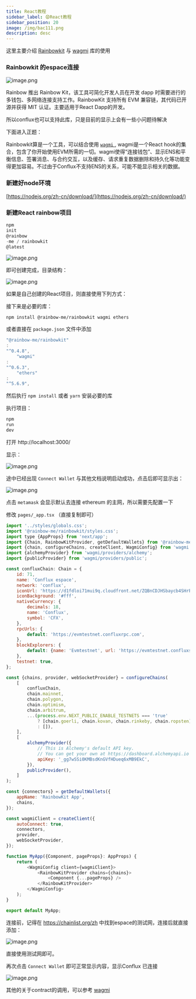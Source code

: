 ```yaml
---
title: React教程
sidebar_label: 😧React教程
sidebar_position: 20
image: /img/bac111.png
description: desc
---
```


这里主要介绍 [Rainbowkit](https://www.rainbowkit.com/) 与 [wagmi](https://wagmi.sh/docs/getting-started) 库的使用

### Rainbowkit 的espace连接

![image.png](assets/image-20220817223950-5vlz7ch.png)

Rainbow 推出 Rainbow Kit，该工具可简化开发人员在开发 dapp 时需要进行的多钱包、多网络连接支持工作。RainbowKit 支持所有 EVM 兼容链，其代码已开源并获得 MIT 认证。主要适用于React
Dapp的开发。

所以conflux也可以支持此库，只是目前的显示上会有一些小问题待解决

下面进入正题：

Rainbowkit算是一个工具，可以结合使用 [`wagmi` ](https://wagmi.sh/docs/getting-started), wagmi是一个React
hook的集合，包含了你开始使用EVM所需的一切。wagmi使得“连接钱包”、显示ENS和平衡信息、签署消息、与合约交互，以及缓存、请求重复数据删除和持久化等功能变得更加容易。不过由于Conflux不支持ENS的关系，可能不能显示相关的数据。

### 新建好node环境

[https://nodejs.org/zh-cn/download/](https://nodejs.org/zh-cn/download/)

### 新建React rainbow项目

```js
npm
init
@rainbow
-me / rainbowkit
@latest
```

![image.png](assets/image-20220817230638-v0s6k66.png)

即可创建完成，目录结构：

![image.png](assets/image-20220817230702-4ds2agx.png)

如果是自己创建的React项目，则直接使用下列方式：

接下来是必要的库：

```
npm install @rainbow-me/rainbowkit wagmi ethers
```

或者直接在 `package.json` 文件中添加

```js
"@rainbow-me/rainbowkit"
:
"^0.4.8",
    "wagmi"
:
"^0.6.3",
    "ethers"
:
"^5.6.9",
```

然后执行 `npm install` 或者 `yarn` 安装必要的库

执行项目：

```js
npm
run
dev
```

打开  http://localhost:3000/

显示：

![image.png](assets/image-20220817231441-gy718fh.png)

途中已经出现 `Connect Wallet` 与其他文档说明启动成功，点击后即可显示出：

![image.png](assets/image-20220817231801-4nyihbh.png)

点击 `metamask` 会显示默认去连接 ethereum 的主网，所以需要先配置一下

修改 `pages/_app.tsx` （直接复制即可）

```js
import '../styles/globals.css';
import '@rainbow-me/rainbowkit/styles.css';
import type {AppProps} from 'next/app';
import {Chain, RainbowKitProvider, getDefaultWallets} from '@rainbow-me/rainbowkit';
import {chain, configureChains, createClient, WagmiConfig} from 'wagmi';
import {alchemyProvider} from 'wagmi/providers/alchemy';
import {publicProvider} from 'wagmi/providers/public';

const confluxChain: Chain = {
    id: 71,
    name: 'Conflux espace',
    network: 'conflux',
    iconUrl: 'https://d1fdloi71mui9q.cloudfront.net/ZQBnCDJHSbaycb4SHrPr_kN7TDR5mVG4S7nF7',
    iconBackground: '#fff',
    nativeCurrency: {
        decimals: 18,
        name: 'Conflux',
        symbol: 'CFX',
    },
    rpcUrls: {
        default: 'https://evmtestnet.confluxrpc.com',
    },
    blockExplorers: {
        default: {name: 'Evmtestnet', url: 'https://evmtestnet.confluxscan.net'},
    },
    testnet: true,
};

const {chains, provider, webSocketProvider} = configureChains(
    [
        confluxChain,
        chain.mainnet,
        chain.polygon,
        chain.optimism,
        chain.arbitrum,
        ...(process.env.NEXT_PUBLIC_ENABLE_TESTNETS === 'true'
            ? [chain.goerli, chain.kovan, chain.rinkeby, chain.ropsten]
            : []),
    ],
    [
        alchemyProvider({
            // This is Alchemy's default API key.
            // You can get your own at https://dashboard.alchemyapi.io
            apiKey: '_gg7wSSi0KMBsdKnGVfHDueq6xMB9EkC',
        }),
        publicProvider(),
    ]
);

const {connectors} = getDefaultWallets({
    appName: 'RainbowKit App',
    chains,
});

const wagmiClient = createClient({
    autoConnect: true,
    connectors,
    provider,
    webSocketProvider,
});

function MyApp({Component, pageProps}: AppProps) {
    return (
        <WagmiConfig client={wagmiClient}>
            <RainbowKitProvider chains={chains}>
                <Component {...pageProps} />
            </RainbowKitProvider>
        </WagmiConfig>
    );
}

export default MyApp;

```

连接前，记得在 https://chainlist.org/zh 中找到espace的测试网，连接后就直接添加：

![image.png](assets/image-20220817233141-yypsrih.png)

直接使用测试网即可。

再次点击 `Connect Wallet` 即可正常显示内容，显示Conflux 已连接

![image.png](assets/image-20220817233913-0yy2z4q.png)

其他的关于contract的调用，可以参考 [ wagmi ](https://wagmi.sh/docs/getting-started)

